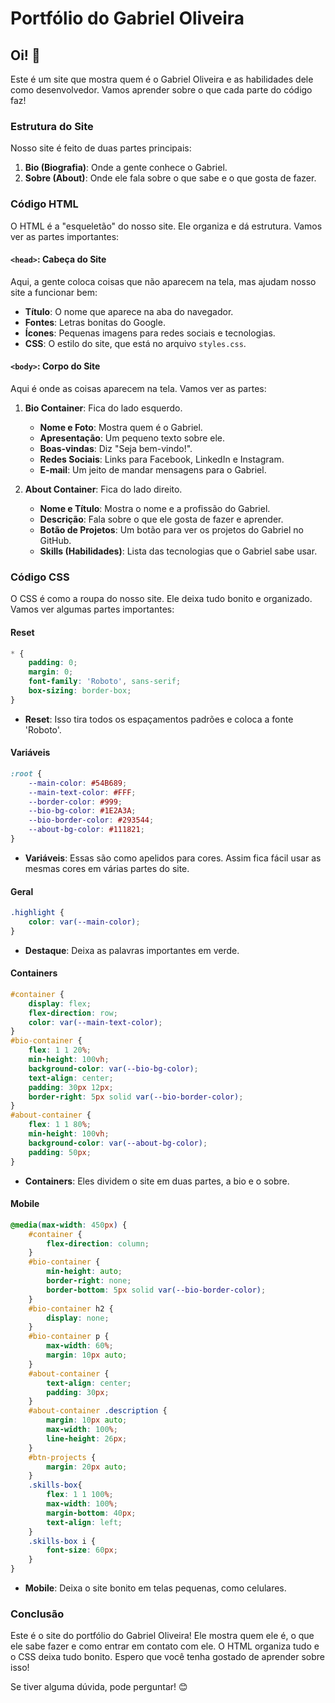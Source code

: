 # Portfólio do Gabriel Oliveira

## Oi! 👋

Este é um site que mostra quem é o Gabriel Oliveira e as habilidades dele como desenvolvedor. Vamos aprender sobre o que cada parte do código faz!

### Estrutura do Site

Nosso site é feito de duas partes principais:
1. **Bio (Biografia)**: Onde a gente conhece o Gabriel.
2. **Sobre (About)**: Onde ele fala sobre o que sabe e o que gosta de fazer.

### Código HTML

O HTML é a "esqueletão" do nosso site. Ele organiza e dá estrutura. Vamos ver as partes importantes:

#### `<head>`: Cabeça do Site

Aqui, a gente coloca coisas que não aparecem na tela, mas ajudam nosso site a funcionar bem:
- **Título**: O nome que aparece na aba do navegador.
- **Fontes**: Letras bonitas do Google.
- **Ícones**: Pequenas imagens para redes sociais e tecnologias.
- **CSS**: O estilo do site, que está no arquivo `styles.css`.

#### `<body>`: Corpo do Site

Aqui é onde as coisas aparecem na tela. Vamos ver as partes:

1. **Bio Container**: Fica do lado esquerdo.
   - **Nome e Foto**: Mostra quem é o Gabriel.
   - **Apresentação**: Um pequeno texto sobre ele.
   - **Boas-vindas**: Diz "Seja bem-vindo!".
   - **Redes Sociais**: Links para Facebook, LinkedIn e Instagram.
   - **E-mail**: Um jeito de mandar mensagens para o Gabriel.

2. **About Container**: Fica do lado direito.
   - **Nome e Título**: Mostra o nome e a profissão do Gabriel.
   - **Descrição**: Fala sobre o que ele gosta de fazer e aprender.
   - **Botão de Projetos**: Um botão para ver os projetos do Gabriel no GitHub.
   - **Skills (Habilidades)**: Lista das tecnologias que o Gabriel sabe usar.

### Código CSS

O CSS é como a roupa do nosso site. Ele deixa tudo bonito e organizado. Vamos ver algumas partes importantes:

#### Reset
```css
* {
    padding: 0;
    margin: 0;
    font-family: 'Roboto', sans-serif;
    box-sizing: border-box;
}
```
- **Reset**: Isso tira todos os espaçamentos padrões e coloca a fonte 'Roboto'.

#### Variáveis
```css
:root {
    --main-color: #54B689;
    --main-text-color: #FFF;
    --border-color: #999;
    --bio-bg-color: #1E2A3A;
    --bio-border-color: #293544;
    --about-bg-color: #111821;
}
```
- **Variáveis**: Essas são como apelidos para cores. Assim fica fácil usar as mesmas cores em várias partes do site.

#### Geral
```css
.highlight {
    color: var(--main-color);
}
```
- **Destaque**: Deixa as palavras importantes em verde.

#### Containers
```css
#container {
    display: flex;
    flex-direction: row;
    color: var(--main-text-color);
}
#bio-container {
    flex: 1 1 20%;
    min-height: 100vh;
    background-color: var(--bio-bg-color);
    text-align: center;
    padding: 30px 12px;
    border-right: 5px solid var(--bio-border-color);
}
#about-container {
    flex: 1 1 80%;
    min-height: 100vh; 
    background-color: var(--about-bg-color);
    padding: 50px;
}
```
- **Containers**: Eles dividem o site em duas partes, a bio e o sobre.

#### Mobile
```css
@media(max-width: 450px) {
    #container {
        flex-direction: column;
    }
    #bio-container {
        min-height: auto;
        border-right: none;
        border-bottom: 5px solid var(--bio-border-color);
    }
    #bio-container h2 {
        display: none;
    }
    #bio-container p {
        max-width: 60%;
        margin: 10px auto;
    }
    #about-container {
        text-align: center;
        padding: 30px;
    }
    #about-container .description {
        margin: 10px auto;
        max-width: 100%;
        line-height: 26px;
    }
    #btn-projects {
        margin: 20px auto;
    }
    .skills-box{
        flex: 1 1 100%;
        max-width: 100%;
        margin-bottom: 40px;
        text-align: left;
    }
    .skills-box i {
        font-size: 60px;
    }
}
```
- **Mobile**: Deixa o site bonito em telas pequenas, como celulares.

### Conclusão

Este é o site do portfólio do Gabriel Oliveira! Ele mostra quem ele é, o que ele sabe fazer e como entrar em contato com ele. O HTML organiza tudo e o CSS deixa tudo bonito. Espero que você tenha gostado de aprender sobre isso!

Se tiver alguma dúvida, pode perguntar! 😊
```
